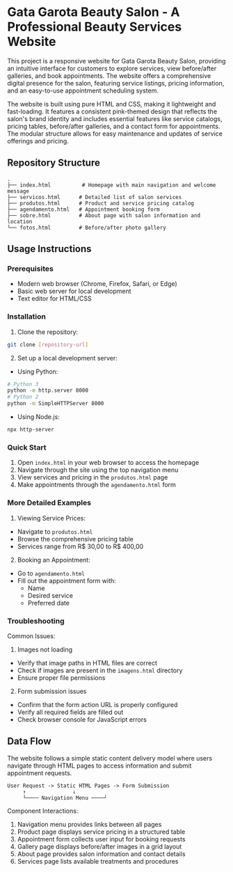 # Gata Garota Beauty Salon - A Professional Beauty Services Website

This project is a responsive website for Gata Garota Beauty Salon, providing an intuitive interface for customers to explore services, view before/after galleries, and book appointments. The website offers a comprehensive digital presence for the salon, featuring service listings, pricing information, and an easy-to-use appointment scheduling system.

The website is built using pure HTML and CSS, making it lightweight and fast-loading. It features a consistent pink-themed design that reflects the salon's brand identity and includes essential features like service catalogs, pricing tables, before/after galleries, and a contact form for appointments. The modular structure allows for easy maintenance and updates of service offerings and pricing.

## Repository Structure
```
.
├── index.html          # Homepage with main navigation and welcome message
├── servicos.html      # Detailed list of salon services
├── produtos.html      # Product and service pricing catalog
├── agendamento.html   # Appointment booking form
├── sobre.html         # About page with salon information and location
└── fotos.html         # Before/after photo gallery
```

## Usage Instructions
### Prerequisites
- Modern web browser (Chrome, Firefox, Safari, or Edge)
- Basic web server for local development
- Text editor for HTML/CSS

### Installation
1. Clone the repository:
```bash
git clone [repository-url]
```

2. Set up a local development server:
- Using Python:
```bash
# Python 3
python -m http.server 8000
# Python 2
python -m SimpleHTTPServer 8000
```
- Using Node.js:
```bash
npx http-server
```

### Quick Start
1. Open `index.html` in your web browser to access the homepage
2. Navigate through the site using the top navigation menu
3. View services and pricing in the `produtos.html` page
4. Make appointments through the `agendamento.html` form

### More Detailed Examples
1. Viewing Service Prices:
- Navigate to `produtos.html`
- Browse the comprehensive pricing table
- Services range from R$ 30,00 to R$ 400,00

2. Booking an Appointment:
- Go to `agendamento.html`
- Fill out the appointment form with:
  - Name
  - Desired service
  - Preferred date

### Troubleshooting
Common Issues:
1. Images not loading
- Verify that image paths in HTML files are correct
- Check if images are present in the `imagens.html` directory
- Ensure proper file permissions

2. Form submission issues
- Confirm that the form action URL is properly configured
- Verify all required fields are filled out
- Check browser console for JavaScript errors

## Data Flow
The website follows a simple static content delivery model where users navigate through HTML pages to access information and submit appointment requests.

```ascii
User Request -> Static HTML Pages -> Form Submission
     ↑               ↓
     └──── Navigation Menu ────┘
```

Component Interactions:
1. Navigation menu provides links between all pages
2. Product page displays service pricing in a structured table
3. Appointment form collects user input for booking requests
4. Gallery page displays before/after images in a grid layout
5. About page provides salon information and contact details
6. Services page lists available treatments and procedures